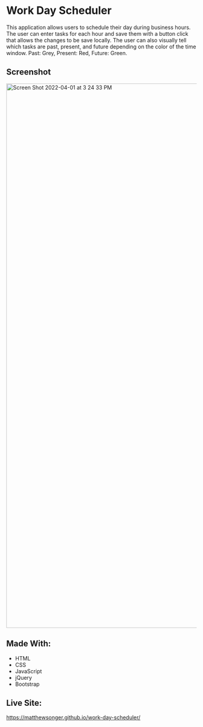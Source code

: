 # Work Day Scheduler
This application allows users to schedule their day during business hours. 
The user can enter tasks for each hour and save them with a button click that allows the changes to be save locally.
The user can also visually tell which tasks are past, present, and future depending on the color of the time window. 
Past: Grey, Present: Red, Future: Green. 

## Screenshot 
<img width="1439" alt="Screen Shot 2022-04-01 at 3 24 33 PM" src="https://user-images.githubusercontent.com/94155400/161336298-9729ff19-60c6-4d7e-a033-74498e2673d2.png">

## Made With:
- HTML
- CSS
- JavaScript
- jQuery
- Bootstrap

## Live Site:
https://matthewsonger.github.io/work-day-scheduler/